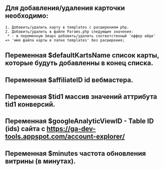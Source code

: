 ## Для добавления/удаления карточки необходимо:
    1. Добавить/удалить карту в templates с расширением php.
    2. Добавить/удалить в файле Params.php следующие значения:
     * - в переменную $maps добавить/удалить соответстенный 'оффер айди' => 'имя файла карты в папке templates' без расширения;
    
## Переменная $defaultKartsName список карты, которые будуть добавленны в конец списка.

## Переменная $affiliateID id вебмастера.

## Переменная $tid1 массив значений аттрибута tid1 конверсий.

## Переменная $googleAnalyticViewID - Table ID (ids) сайта с https://ga-dev-tools.appspot.com/account-explorer/

## Переменная $minutes частота обновления витрины (в минутах).